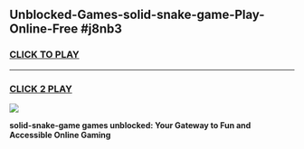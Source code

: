 
## Unblocked-Games-solid-snake-game-Play-Online-Free #j8nb3
<h3>
<a href="https://us.freeplayer.one?title=solid-snake-game&ref=10M">CLICK TO PLAY</a></h3>
<hr>

<h3>
<a href="https://us.freeplayer.one?title=solid-snake-game&ref=10M">CLICK 2 PLAY</a>
  
</h3>

<a href="https://us.freeplayer.one?title=solid-snake-game&ref=10M"><img src="https://clearcache.store/games.png"></a>


**solid-snake-game games unblocked: Your Gateway to Fun and Accessible Online Gaming**
